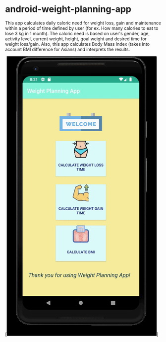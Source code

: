 # android-weight-planning-app
This app calculates daily caloric need for weight loss, gain and maintenance within a period of time
defined by user (for ex. How many calories to eat to lose 3 kg in 1 month). The caloric need is based on user's gender, age,
activity level, current weight, height, goal weight and desired time for weight loss/gain.
Also, this app calculates Body Mass Index (takes into account BMI difference for Asians) and interprets the results.

[![Watch the video](https://github.com/almazhanabdukhat/Android-weight-planning-app/blob/master/ezgif.com-video-to-gif.gif)]
